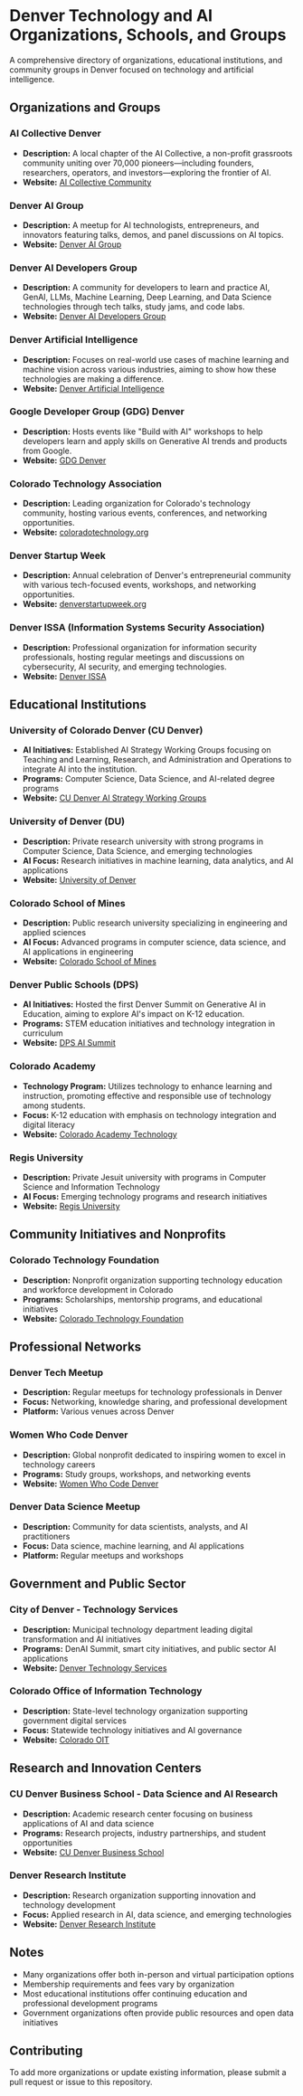 # Denver Technology and AI Organizations, Schools, and Groups

A comprehensive directory of organizations, educational institutions, and community groups in Denver focused on technology and artificial intelligence.

## Organizations and Groups

### AI Collective Denver
- **Description:** A local chapter of the AI Collective, a non-profit grassroots community uniting over 70,000 pioneers—including founders, researchers, operators, and investors—exploring the frontier of AI.
- **Website:** [AI Collective Community](https://www.aicollective.com/community)

### Denver AI Group
- **Description:** A meetup for AI technologists, entrepreneurs, and innovators featuring talks, demos, and panel discussions on AI topics.
- **Website:** [Denver AI Group](https://www.meetup.com/denverai/)

### Denver AI Developers Group
- **Description:** A community for developers to learn and practice AI, GenAI, LLMs, Machine Learning, Deep Learning, and Data Science technologies through tech talks, study jams, and code labs.
- **Website:** [Denver AI Developers Group](https://www.meetup.com/aittg-denver/)

### Denver Artificial Intelligence
- **Description:** Focuses on real-world use cases of machine learning and machine vision across various industries, aiming to show how these technologies are making a difference.
- **Website:** [Denver Artificial Intelligence](https://www.meetup.com/denver-artificial-intelligence/)

### Google Developer Group (GDG) Denver
- **Description:** Hosts events like "Build with AI" workshops to help developers learn and apply skills on Generative AI trends and products from Google.
- **Website:** [GDG Denver](https://gdg.community.dev/gdg-denver/)

### Colorado Technology Association
- **Description:** Leading organization for Colorado's technology community, hosting various events, conferences, and networking opportunities.
- **Website:** [coloradotechnology.org](https://coloradotechnology.org)

### Denver Startup Week
- **Description:** Annual celebration of Denver's entrepreneurial community with various tech-focused events, workshops, and networking opportunities.
- **Website:** [denverstartupweek.org](https://denverstartupweek.org)

### Denver ISSA (Information Systems Security Association)
- **Description:** Professional organization for information security professionals, hosting regular meetings and discussions on cybersecurity, AI security, and emerging technologies.
- **Website:** [Denver ISSA](https://www.issa-denver.org/)

## Educational Institutions

### University of Colorado Denver (CU Denver)
- **AI Initiatives:** Established AI Strategy Working Groups focusing on Teaching and Learning, Research, and Administration and Operations to integrate AI into the institution.
- **Programs:** Computer Science, Data Science, and AI-related degree programs
- **Website:** [CU Denver AI Strategy Working Groups](https://www.ucdenver.edu/offices/provost/online-education/ai-strategy-working-groups)

### University of Denver (DU)
- **Description:** Private research university with strong programs in Computer Science, Data Science, and emerging technologies
- **AI Focus:** Research initiatives in machine learning, data analytics, and AI applications
- **Website:** [University of Denver](https://www.du.edu)

### Colorado School of Mines
- **Description:** Public research university specializing in engineering and applied sciences
- **AI Focus:** Advanced programs in computer science, data science, and AI applications in engineering
- **Website:** [Colorado School of Mines](https://www.mines.edu)

### Denver Public Schools (DPS)
- **AI Initiatives:** Hosted the first Denver Summit on Generative AI in Education, aiming to explore AI's impact on K-12 education.
- **Programs:** STEM education initiatives and technology integration in curriculum
- **Website:** [DPS AI Summit](https://www.dpsk12.org/o/dps/article/1500528)

### Colorado Academy
- **Technology Program:** Utilizes technology to enhance learning and instruction, promoting effective and responsible use of technology among students.
- **Focus:** K-12 education with emphasis on technology integration and digital literacy
- **Website:** [Colorado Academy Technology](https://www.coloradoacademy.org/programs/technology)

### Regis University
- **Description:** Private Jesuit university with programs in Computer Science and Information Technology
- **AI Focus:** Emerging technology programs and research initiatives
- **Website:** [Regis University](https://www.regis.edu)

## Community Initiatives and Nonprofits

### Colorado Technology Foundation
- **Description:** Nonprofit organization supporting technology education and workforce development in Colorado
- **Programs:** Scholarships, mentorship programs, and educational initiatives
- **Website:** [Colorado Technology Foundation](https://coloradotechnology.org/foundation/)

## Professional Networks

### Denver Tech Meetup
- **Description:** Regular meetups for technology professionals in Denver
- **Focus:** Networking, knowledge sharing, and professional development
- **Platform:** Various venues across Denver

### Women Who Code Denver
- **Description:** Global nonprofit dedicated to inspiring women to excel in technology careers
- **Programs:** Study groups, workshops, and networking events
- **Website:** [Women Who Code Denver](https://www.womenwhocode.com/denver)

### Denver Data Science Meetup
- **Description:** Community for data scientists, analysts, and AI practitioners
- **Focus:** Data science, machine learning, and AI applications
- **Platform:** Regular meetups and workshops

## Government and Public Sector

### City of Denver - Technology Services
- **Description:** Municipal technology department leading digital transformation and AI initiatives
- **Programs:** DenAI Summit, smart city initiatives, and public sector AI applications
- **Website:** [Denver Technology Services](https://denvergov.org/Government/Agencies-Departments-Offices/Agencies-Departments-Offices-Directory/Technology-Services)

### Colorado Office of Information Technology
- **Description:** State-level technology organization supporting government digital services
- **Focus:** Statewide technology initiatives and AI governance
- **Website:** [Colorado OIT](https://oit.colorado.gov)

## Research and Innovation Centers

### CU Denver Business School - Data Science and AI Research
- **Description:** Academic research center focusing on business applications of AI and data science
- **Programs:** Research projects, industry partnerships, and student opportunities
- **Website:** [CU Denver Business School](https://business.ucdenver.edu)

### Denver Research Institute
- **Description:** Research organization supporting innovation and technology development
- **Focus:** Applied research in AI, data science, and emerging technologies
- **Website:** [Denver Research Institute](https://www.denverresearch.org)

## Notes

- Many organizations offer both in-person and virtual participation options
- Membership requirements and fees vary by organization
- Most educational institutions offer continuing education and professional development programs
- Government organizations often provide public resources and open data initiatives

## Contributing

To add more organizations or update existing information, please submit a pull request or issue to this repository.
